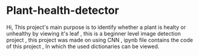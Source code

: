 # Plant-health-detector
Hi, This project's main purpose is to identify whether a plant is healty or unhealthy by viewing it's leaf ,
this is a beginner level image detection project ,
this project was made on using CNN ,
ipynb file contains the code of this project ,
In which the used dictionaries can be viewed.
